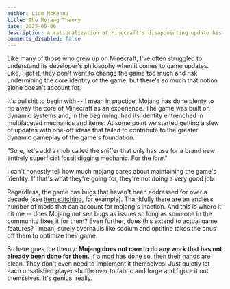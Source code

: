 ```yaml
---
author: Liam McKenna
title: The Mojang Theory
date: 2025-05-06
description: A rationalization of Minecraft's disappointing update history
comments_disabled: false
---
```


Like many of those who grew up on Minecraft, I've often struggled to understand its developer's philosophy
when it comes to game updates. Like, I get it, they don't want to change the game too much and risk undermining
the core identity of the game, but there's so much that notion alone doesn't account for.

It's bullshit to begin with -- I mean in practice, Mojang has done plenty to rip away the core of Minecraft as
an experience. The game was built on dynamic systems and, in the beginning, had its identity entrenched in 
multifaceted mechanics and items. At some point we started getting a slew of updates with one-off ideas that
failed to contribute to the greater dynamic gameplay of the game's foundation.

"Sure, let's add a mob called the sniffer that only has use for a brand new entirely superficial fossil digging 
mechanic. For the *lore*."

I can't honestly tell how much mojang cares about maintaining the game's identity. If that's what they're going for,
they're not doing a very good job.

Regardless, the game has bugs that haven't been addressed for over a decade (see [item stitching](https://bugs-legacy.mojang.com/browse/MC-1794?attachmentSortBy=fileName&utm_source=chatgpt.com), for example). 
Thankfully there are an endless number of mods that can account for mojang's inaction. And this is where it hit me
 -- does Mojang not see bugs as issues so long as someone in the community fixes it for them? Even further, does this
 extend to actual game features? I mean, surely overhauls like sodium and optifine takes the onus off them to optimize
 their game. 

So here goes the theory: **Mojang does not care to do any work that has not already been done for them.** If a mod has
done so, then their hands are clean. They don't even need to implement it themselves! Just quietly let each unsatisfied
player shuffle over to fabric and forge and figure it out themselves. It's genius, really.